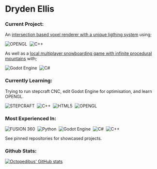 # Dryden Ellis


[//]: # (### About Me:)
[//]: # (I am a 12th grade high school student, with a focus on learning, creation, and application of new systems)


### Current Project:

An [intersection based voxel renderer with a unique ligthing system](https://github.com/EightLimbed/BlobEngine) using;

![OPENGL](https://img.shields.io/badge/OpenGL-%23FFFFFF.svg?style=for-the-badge&logo=opengl)&nbsp;
![C++](https://img.shields.io/badge/c++-%2300599C.svg?style=for-the-badge&logo=c%2B%2B&logoColor=white)&nbsp;

As well as a [local multiplayer snowboarding game with infinite procedural mountains](https://github.com/EightLimbed/MountainGame) with;

![Godot Engine](https://img.shields.io/badge/GODOT-%23FFFFFF.svg?style=for-the-badge&logo=godot-engine)&nbsp;
![C#](https://img.shields.io/badge/c%23-%23239120.svg?style=for-the-badge&logo=csharp&logoColor=white)&nbsp;

### Currently Learning:

Trying to run stepcraft CNC, edit Godot Engine for optimisation, and learn OPENGL.

![STEPCRAFT](https://img.shields.io/badge/Stepcraft-%23FFA500.svg?style=for-the-badge&logoColor=white)&nbsp;
![C++](https://img.shields.io/badge/c++-%2300599C.svg?style=for-the-badge&logo=c%2B%2B&logoColor=white)&nbsp;
![HTML5](https://img.shields.io/badge/html5-%23E34F26.svg?style=for-the-badge&logo=html5&logoColor=white)&nbsp;
![OPENGL](https://img.shields.io/badge/OpenGL-%23FFFFFF.svg?style=for-the-badge&logo=opengl)&nbsp;

### Most Experienced In:

![FUSION 360](https://img.shields.io/badge/Fusion%20360-%2300599C.svg?style=for-the-badge&logo=autodesk&logoColor=white)&nbsp;
![Python](https://img.shields.io/badge/python-3670A0?style=for-the-badge&logo=python&logoColor=ffdd54)&nbsp;
![Godot Engine](https://img.shields.io/badge/GODOT-%23FFFFFF.svg?style=for-the-badge&logo=godot-engine)&nbsp;
![C#](https://img.shields.io/badge/c%23-%23239120.svg?style=for-the-badge&logo=csharp&logoColor=white)&nbsp;
![C++](https://img.shields.io/badge/c++-%2300599C.svg?style=for-the-badge&logo=c%2B%2B&logoColor=white)&nbsp;


See pinned repositories for showcased projects.

### Github Stats:
[![Octopedibus' GitHub stats](https://github-readme-stats.vercel.app/api?username=eightlimbed&&hide_border=true&&disable_animations=true&&hide_title=true)](https://github.com/anuraghazra/github-readme-stats)
